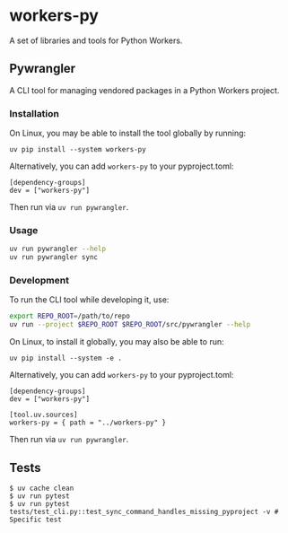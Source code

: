 # workers-py

A set of libraries and tools for Python Workers.


## Pywrangler 

A CLI tool for managing vendored packages in a Python Workers project.

### Installation

On Linux, you may be able to install the tool globally by running:

```
uv pip install --system workers-py
```

Alternatively, you can add `workers-py` to your pyproject.toml:

```
[dependency-groups]
dev = ["workers-py"]
```

Then run via `uv run pywrangler`.

### Usage

```bash
uv run pywrangler --help
uv run pywrangler sync
```

### Development

To run the CLI tool while developing it, use:

```bash
export REPO_ROOT=/path/to/repo
uv run --project $REPO_ROOT $REPO_ROOT/src/pywrangler --help
```

On Linux, to install it globally, you may also be able to run:

```
uv pip install --system -e .
```

Alternatively, you can add `workers-py` to your pyproject.toml:

```
[dependency-groups]
dev = ["workers-py"]

[tool.uv.sources]
workers-py = { path = "../workers-py" }
```

Then run via `uv run pywrangler`.

## Tests

```
$ uv cache clean
$ uv run pytest
$ uv run pytest tests/test_cli.py::test_sync_command_handles_missing_pyproject -v # Specific test
```
